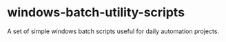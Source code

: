 # windows-batch-utility-scripts
 A set of simple windows batch scripts useful for daily automation projects.
